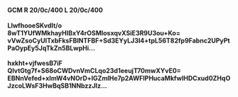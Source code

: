 #### GCM R 20/0c/400 L 20/0c/400
**LlwfhooeSKvdIt/o**<br/>**8wT1YUfWMkhayHIBxY4rOSMlosxqvXSiE3R9U3ou+Ko=**<br/>**vVwZsoCyUlTxbFksFBINTFBF+Sd3EYyLJ3I4+tpL56T82fp9Fabnc2UPyPtPaOypEy5JqTkZn5BLwpHi...**<br/><br/>
**hxkht+vjfwesB7iF**<br/>**QlvtGtg7f+S68oCWDvnVmCLqo23d1eeujT70mwXYvE0=**<br/>**EBNnVefed+xImW4vNOrD+lGZmlHe7p2AWFlPHucaMkfwlHDCxud0ZHqOJzcoLWsF3HwBqSB1NNbzzJIz...**